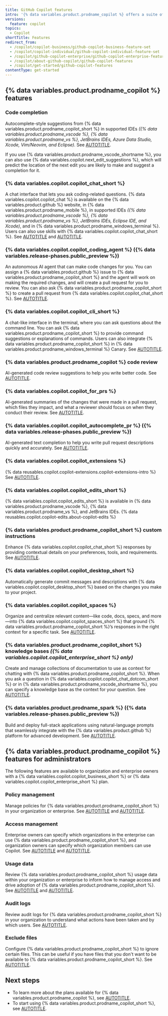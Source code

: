 ```yaml
---
title: GitHub Copilot features
intro: '{% data variables.product.prodname_copilot %} offers a suite of features. {% data variables.product.prodname_copilot_short %} also offers a suite of features for administrators.'
versions:
  feature: copilot
topics:
  - Copilot
shortTitle: Features
redirect_from:
  - /copilot/copilot-business/github-copilot-business-feature-set
  - /copilot/copilot-individual/github-copilot-individual-feature-set
  - /copilot/github-copilot-enterprise/github-copilot-enterprise-feature-set
  - /copilot/about-github-copilot/github-copilot-features
  - /copilot/get-started/github-copilot-features
contentType: get-started
---
```


## {% data variables.product.prodname_copilot %} features

### Code completion

Autocomplete-style suggestions from {% data variables.product.prodname_copilot_short %} in supported IDEs _({% data variables.product.prodname_vscode %}, {% data variables.product.prodname_vs %}, JetBrains IDEs, Azure Data Studio, Xcode, Vim/Neovim, and Eclipse)_. See [AUTOTITLE](/copilot/using-github-copilot/getting-code-suggestions-in-your-ide-with-github-copilot).

If you use {% data variables.product.prodname_vscode_shortname %}, you can also use {% data variables.copilot.next_edit_suggestions %}, which will predict the location of the next edit you are likely to make and suggest a completion for it.

### {% data variables.copilot.copilot_chat_short %}

A chat interface that lets you ask coding-related questions. {% data variables.copilot.copilot_chat %} is available on the {% data variables.product.github %} website, in {% data variables.product.prodname_mobile %}, in supported IDEs _({% data variables.product.prodname_vscode %}, {% data variables.product.prodname_vs %}, JetBrains IDEs, Eclipse IDE, and Xcode)_, and in {% data variables.product.prodname_windows_terminal %}. Users can also use skills with {% data variables.copilot.copilot_chat_short %}. See [AUTOTITLE](/copilot/using-github-copilot/asking-github-copilot-questions-in-github) and [AUTOTITLE](/copilot/using-github-copilot/asking-github-copilot-questions-in-your-ide).

### {% data variables.copilot.copilot_coding_agent %} ({% data variables.release-phases.public_preview %})

An autonomous AI agent that can make code changes for you. You can assign a {% data variables.product.github %} issue to {% data variables.product.prodname_copilot_short %} and the agent will work on making the required changes, and will create a pull request for you to review. You can also ask {% data variables.product.prodname_copilot_short %} to create a pull request from {% data variables.copilot.copilot_chat_short %}. See [AUTOTITLE](/copilot/using-github-copilot/coding-agent).

### {% data variables.copilot.copilot_cli_short %}

A chat-like interface in the terminal, where you can ask questions about the command line. You can ask {% data variables.product.prodname_copilot_short %} to provide command suggestions or explanations of commands. Users can also integrate {% data variables.product.prodname_copilot_short %} in {% data variables.product.prodname_windows_terminal %} Canary. See [AUTOTITLE](/copilot/using-github-copilot/using-github-copilot-in-the-command-line).

### {% data variables.product.prodname_copilot %} code review

AI-generated code review suggestions to help you write better code. See [AUTOTITLE](/copilot/using-github-copilot/code-review/using-copilot-code-review).

### {% data variables.copilot.copilot_for_prs %}

AI-generated summaries of the changes that were made in a pull request, which files they impact, and what a reviewer should focus on when they conduct their review. See [AUTOTITLE](/copilot/using-github-copilot/creating-a-pull-request-summary-with-github-copilot).

### {% data variables.copilot.copilot_autocomplete_pr %} ({% data variables.release-phases.public_preview %})

AI-generated text completion to help you write pull request descriptions quickly and accurately. See [AUTOTITLE](/copilot/using-github-copilot/using-copilot-text-completion).

### {% data variables.copilot.copilot_extensions %}

{% data reusables.copilot.copilot-extensions.copilot-extensions-intro %} See [AUTOTITLE](/copilot/concepts/copilot-extensions/about-copilot-extensions).

### {% data variables.copilot.copilot_edits_short %}

{% data variables.copilot.copilot_edits_short %} is available in {% data variables.product.prodname_vscode %}, {% data variables.product.prodname_vs %}, and JetBrains IDEs. {% data reusables.copilot.copilot-edits.about-copilot-edits %}

### {% data variables.product.prodname_copilot_short %} custom instructions

Enhance {% data variables.copilot.copilot_chat_short %} responses by providing contextual details on your preferences, tools, and requirements. See [AUTOTITLE](/copilot/concepts/about-customizing-github-copilot-chat-responses).

### {% data variables.copilot.copilot_desktop_short %}

Automatically generate commit messages and descriptions with {% data variables.copilot.copilot_desktop_short %} based on the changes you make to your project.

### {% data variables.copilot.copilot_spaces %}

Organize and centralize relevant content—like code, docs, specs, and more—into {% data variables.copilot.copilot_spaces_short %} that ground {% data variables.product.prodname_copilot_short %}’s responses in the right context for a specific task. See [AUTOTITLE](/copilot/using-github-copilot/copilot-spaces/about-organizing-and-sharing-context-with-copilot-spaces).

### {% data variables.product.prodname_copilot_short %} knowledge bases _({% data variables.copilot.copilot_enterprise_short %} only)_

Create and manage collections of documentation to use as context for chatting with {% data variables.product.prodname_copilot_short %}. When you ask a question in {% data variables.copilot.copilot_chat_dotcom_short %} or in {% data variables.product.prodname_vscode_shortname %}, you can specify a knowledge base as the context for your question. See [AUTOTITLE](/copilot/customizing-copilot/managing-copilot-knowledge-bases).

### {% data variables.product.prodname_spark %} ({% data variables.release-phases.public_preview %})

Build and deploy full-stack applications using natural-language prompts that seamlessly integrate with the {% data variables.product.github %} platform for advanced development. See [AUTOTITLE](/copilot/tutorials/spark/build-apps-with-spark).

## {% data variables.product.prodname_copilot %} features for administrators

The following features are available to organization and enterprise owners with a {% data variables.copilot.copilot_business_short %} or {% data variables.copilot.copilot_enterprise_short %} plan.

### Policy management

Manage policies for {% data variables.product.prodname_copilot_short %} in your organization or enterprise. See [AUTOTITLE](/copilot/managing-copilot/managing-github-copilot-in-your-organization/setting-policies-for-copilot-in-your-organization/managing-policies-for-copilot-in-your-organization) and [AUTOTITLE](/copilot/managing-copilot/managing-copilot-for-your-enterprise/managing-policies-and-features-for-copilot-in-your-enterprise).

### Access management

Enterprise owners can specify which organizations in the enterprise can use {% data variables.product.prodname_copilot_short %}, and organization owners can specify which organization members can use Copilot. See [AUTOTITLE](/copilot/managing-copilot/managing-github-copilot-in-your-organization/managing-access-to-github-copilot-in-your-organization) and [AUTOTITLE](/copilot/managing-copilot/managing-copilot-for-your-enterprise/managing-access-to-copilot-in-your-enterprise).

### Usage data

Review {% data variables.product.prodname_copilot_short %} usage data within your organization or enterprise to inform how to manage access and drive adoption of {% data variables.product.prodname_copilot_short %}. See [AUTOTITLE](/copilot/managing-copilot/managing-github-copilot-in-your-organization/reviewing-activity-related-to-github-copilot-in-your-organization/reviewing-user-activity-data-for-copilot-in-your-organization) and [AUTOTITLE](/copilot/managing-copilot/managing-copilot-for-your-enterprise/managing-access-to-copilot-in-your-enterprise/viewing-copilot-license-usage-in-your-enterprise).

### Audit logs

Review audit logs for {% data variables.product.prodname_copilot_short %} in your organization to understand what actions have been taken and by which users. See [AUTOTITLE](/copilot/managing-copilot/managing-github-copilot-in-your-organization/reviewing-activity-related-to-github-copilot-in-your-organization/reviewing-audit-logs-for-copilot-business).

### Exclude files

Configure {% data variables.product.prodname_copilot_short %} to ignore certain files. This can be useful if you have files that you don't want to be available to {% data variables.product.prodname_copilot_short %}. See [AUTOTITLE](/copilot/managing-copilot/managing-github-copilot-in-your-organization/setting-policies-for-copilot-in-your-organization/excluding-content-from-github-copilot).

## Next steps

* To learn more about the plans available for {% data variables.product.prodname_copilot %}, see [AUTOTITLE](/copilot/about-github-copilot/subscription-plans-for-github-copilot).
* To start using {% data variables.product.prodname_copilot_short %}, see [AUTOTITLE](/copilot/setting-up-github-copilot).

